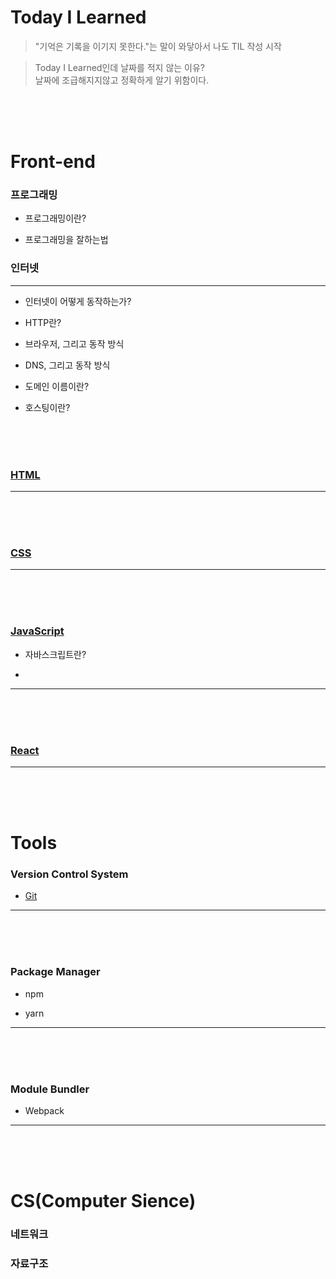 # Today I Learned

> "기억은 기록을 이기지 못한다."는 말이 와닿아서 나도 TIL 작성 시작

> Today I Learned인데 날짜를 적지 않는 이유?  
> 날짜에 조급해지지않고 정확하게 알기 위함이다.

<br>
<br>
<br>

# Front-end

### 프로그래밍

- 프로그래밍이란?

- 프로그래밍을 잘하는법

### 인터넷

---

- 인터넷이 어떻게 동작하는가?

- HTTP란?

- 브라우저, 그리고 동작 방식

- DNS, 그리고 동작 방식

- 도메인 이름이란?

- 호스팅이란?

<br>
<br>
<br>

### [HTML](HTML)

---

<br>
<br>
<br>

### [CSS](CSS)

---

<br>
<br>
<br>

### [JavaScript](https://github.com/dongwook98/TIL/tree/main/JavaScript)

- 자바스크립트란?

-

---

<br>
<br>
<br>

### [React](React)

---

<br>
<br>
<br>

# Tools

### Version Control System

- [Git](Git)

---

<br>
<br>
<br>

### Package Manager

- npm

- yarn

---

<br>
<br>
<br>

### Module Bundler

- Webpack

---

<br>
<br>
<br>

# CS(Computer Sience)

### 네트워크

### 자료구조

